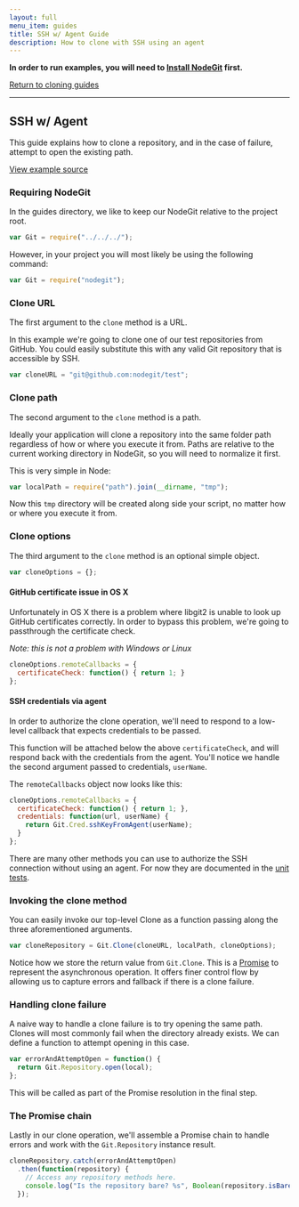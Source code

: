 ```yaml
---
layout: full
menu_item: guides
title: SSH w/ Agent Guide
description: How to clone with SSH using an agent
---
```


**In order to run examples, you will need to [Install NodeGit](../../install/basics)
first.**

[Return to cloning guides](../)

* * *

SSH w/ Agent
------------

This guide explains how to clone a repository, and in the case of failure,
attempt to open the existing path.

[View example source](index.js)

### Requiring NodeGit

In the guides directory, we like to keep our NodeGit relative to the project
root.

``` javascript
var Git = require("../../../");
```

However, in your project you will most likely be using the following command:

``` javascript
var Git = require("nodegit");
```

### Clone URL

The first argument to the `clone` method is a URL.

In this example we're going to clone one of our test repositories from GitHub.
You could easily substitute this with any valid Git repository that is
accessible by SSH.

``` javascript
var cloneURL = "git@github.com:nodegit/test";
```

### Clone path

The second argument to the `clone` method is a path.

Ideally your application will clone a repository into the same folder path
regardless of how or where you execute it from.  Paths are relative to the
current working directory in NodeGit, so you will need to normalize it first.

This is very simple in Node:

``` javascript
var localPath = require("path").join(__dirname, "tmp");
```

Now this `tmp` directory will be created along side your script, no matter how
or where you execute it from.

### Clone options

The third argument to the `clone` method is an optional simple object.

``` javascript
var cloneOptions = {};
```

#### GitHub certificate issue in OS X

Unfortunately in OS X there is a problem where libgit2 is unable to look up
GitHub certificates correctly.  In order to bypass this problem, we're going
to passthrough the certificate check.

*Note: this is not a problem with Windows or Linux*

``` javascript
cloneOptions.remoteCallbacks = {
  certificateCheck: function() { return 1; }
};
```

#### SSH credentials via agent

In order to authorize the clone operation, we'll need to respond to a low-level
callback that expects credentials to be passed.

This function will be attached below the above `certificateCheck`, and will
respond back with the credentials from the agent.  You'll notice we handle
the second argument passed to credentials, `userName`.

The `remoteCallbacks` object now looks like this:

``` javascript
cloneOptions.remoteCallbacks = {
  certificateCheck: function() { return 1; },
  credentials: function(url, userName) {
    return Git.Cred.sshKeyFromAgent(userName);
  }
};
```

There are many other methods you can use to authorize the SSH connection without
using an agent.  For now they are documented in the [unit tests](
https://github.com/nodegit/nodegit/blob/master/test/tests/clone.js
).

### Invoking the clone method

You can easily invoke our top-level Clone as a function passing along the three
aforementioned arguments.

``` javascript
var cloneRepository = Git.Clone(cloneURL, localPath, cloneOptions);
```

Notice how we store the return value from `Git.Clone`.  This is a
[Promise](https://www.promisejs.org/) to represent the asynchronous operation.
It offers finer control flow by allowing us to capture errors and fallback if
there is a clone failure.

### Handling clone failure

A naive way to handle a clone failure is to try opening the same path.  Clones
will most commonly fail when the directory already exists.  We can define
a function to attempt opening in this case.

``` javascript
var errorAndAttemptOpen = function() {
  return Git.Repository.open(local);
};
```

This will be called as part of the Promise resolution in the final step.

### The Promise chain

Lastly in our clone operation, we'll assemble a Promise chain to handle errors
and work with the `Git.Repository` instance result.

``` javascript
cloneRepository.catch(errorAndAttemptOpen)
  .then(function(repository) {
    // Access any repository methods here.
    console.log("Is the repository bare? %s", Boolean(repository.isBare()));
  });
```
